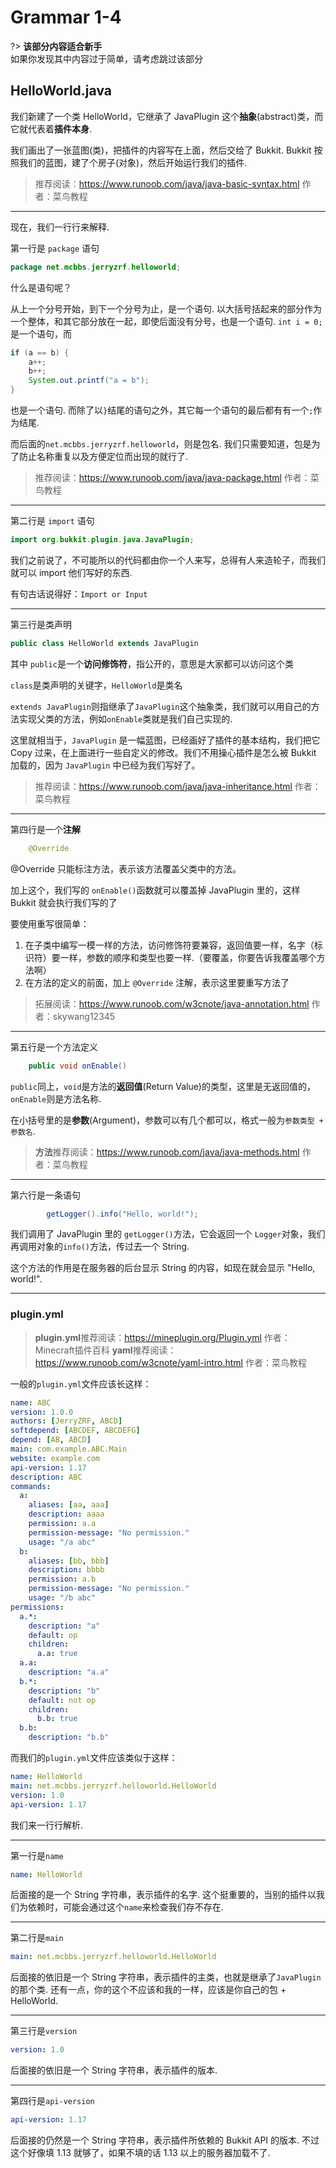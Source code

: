 # Grammar 1-4

?> **该部分内容适合新手**<br>如果你发现其中内容过于简单，请考虑跳过该部分

## HelloWorld.java

我们新建了一个类 HelloWorld，它继承了 JavaPlugin 这个**抽象**(abstract)类，而它就代表着**插件本身**.

我们画出了一张蓝图(类)，把插件的内容写在上面，然后交给了 Bukkit. Bukkit 按照我们的蓝图，建了个房子(对象)，然后开始运行我们的插件.

> 推荐阅读：https://www.runoob.com/java/java-basic-syntax.html 作者：菜鸟教程

<hr>

现在，我们一行行来解释.

第一行是 `package` 语句

```java
package net.mcbbs.jerryzrf.helloworld;
```

什么是语句呢？

从上一个分号开始，到下一个分号为止，是一个语句. 以大括号括起来的部分作为一个整体，和其它部分放在一起，即使后面没有分号，也是一个语句.
`int i = 0;` 是一个语句，而

```java
if (a == b) {
	a++;
	b++;
	System.out.printf("a = b");
}
```

也是一个语句.
而除了以`}`结尾的语句之外，其它每一个语句的最后都有有一个`;`作为结尾.

而后面的`net.mcbbs.jerryzrf.helloworld`，则是包名. 我们只需要知道，包是为了防止名称重复以及方便定位而出现的就行了.

> 推荐阅读：https://www.runoob.com/java/java-package.html 作者：菜鸟教程

------

第二行是 `import` 语句

```java
import org.bukkit.plugin.java.JavaPlugin;
```

我们之前说了，不可能所以的代码都由你一个人来写，总得有人来造轮子，而我们就可以 import 他们写好的东西.

有句古话说得好：`Import or Input`

------

第三行是类声明

```java
public class HelloWorld extends JavaPlugin
```

其中 `public`是一个**访问修饰符**，指公开的，意思是大家都可以访问这个类

`class`是类声明的关键字，`HelloWorld`是类名

`extends JavaPlugin`则指继承了`JavaPlugin`这个抽象类，我们就可以用自己的方法实现父类的方法，例如`onEnable`类就是我们自己实现的.

这里就相当于，`JavaPlugin` 是一幅蓝图，已经画好了插件的基本结构，我们把它 Copy 过来，在上面进行一些自定义的修改。我们不用操心插件是怎么被 Bukkit 加载的，因为 `JavaPlugin` 中已经为我们写好了。

> 推荐阅读：https://www.runoob.com/java/java-inheritance.html 作者：菜鸟教程

------

第四行是一个**注解**

```java
    @Override
```

@Override 只能标注方法，表示该方法覆盖父类中的方法。

加上这个，我们写的 `onEnable()`函数就可以覆盖掉 JavaPlugin 里的，这样 Bukkit 就会执行我们写的了

要使用重写很简单：

1. 在子类中编写一模一样的方法，访问修饰符要兼容，返回值要一样，名字（标识符）要一样，参数的顺序和类型也要一样.（要覆盖，你要告诉我覆盖哪个方法啊）
2. 在方法的定义的前面，加上 `@Override` 注解，表示这里要重写方法了

> 拓展阅读：https://www.runoob.com/w3cnote/java-annotation.html 作者：skywang12345

------

第五行是一个方法定义

```java
    public void onEnable()
```

`public`同上，`void`是方法的**返回值**(Return Value)的类型，这里是无返回值的，`onEnable`则是方法名称.

在小括号里的是**参数**(Argument)，参数可以有几个都可以，格式一般为`参数类型 + 参数名`.

> **方法**推荐阅读：https://www.runoob.com/java/java-methods.html 作者：菜鸟教程

<hr>

第六行是一条语句

~~~java
        getLogger().info("Hello, world!");
~~~

我们调用了 JavaPlugin 里的 `getLogger()`方法，它会返回一个 `Logger`对象，我们再调用对象的`info()`方法，传过去一个 String.

这个方法的作用是在服务器的后台显示 String 的内容，如现在就会显示 "Hello, world!".

<hr>

### plugin.yml

> **plugin.yml**推荐阅读：https://mineplugin.org/Plugin.yml 作者：Minecraft插件百科
> **yaml**推荐阅读：https://www.runoob.com/w3cnote/yaml-intro.html 作者：菜鸟教程

一般的`plugin.yml`文件应该长这样：

~~~yaml
name: ABC
version: 1.0.0
authors: [JerryZRF, ABCD]
softdepend: [ABCDEF, ABCDEFG]
depend: [AB, ABCD]
main: com.example.ABC.Main
website: example.com
api-version: 1.17
description: ABC
commands:
  a:
    aliases: [aa, aaa]
    description: aaaa
    permission: a.a
    permission-message: "No permission."
    usage: "/a abc"
  b:
    aliases: [bb, bbb]
    description: bbbb
    permission: a.b
    permission-message: "No permission."
    usage: "/b abc"
permissions:
  a.*:
    description: "a"
    default: op
    children:
      a.a: true
  a.a:
    description: "a.a"
  b.*:
    description: "b"
    default: not op
    children:
      b.b: true
  b.b:
    description: "b.b"
~~~

而我们的`plugin.yml`文件应该类似于这样：

~~~yaml
name: HelloWorld
main: net.mcbbs.jerryzrf.helloworld.HelloWorld
version: 1.0
api-version: 1.17
~~~

我们来一行行解析.

<hr>

第一行是`name`

~~~yaml
name: HelloWorld
~~~

后面接的是一个 String 字符串，表示插件的名字.
这个挺重要的，当别的插件以我们为依赖时，可能会通过这个`name`来检查我们存不存在.

<hr>

第二行是`main`

~~~yaml
main: net.mcbbs.jerryzrf.helloworld.HelloWorld
~~~

后面接的依旧是一个 String 字符串，表示插件的主类，也就是继承了`JavaPlugin`的那个类.
还有一点，你的这个不应该和我的一样，应该是你自己的包 + HelloWorld.

<hr>

第三行是`version` 

~~~yaml
version: 1.0
~~~

后面接的依旧是一个 String 字符串，表示插件的版本.

<hr>

第四行是`api-version`

~~~yaml
api-version: 1.17
~~~

后面接的仍然是一个 String 字符串，表示插件所依赖的 Bukkit API 的版本.
不过这个好像填 1.13 就够了，如果不填的话 1.13 以上的服务器加载不了.